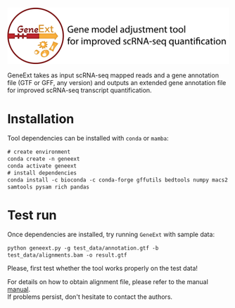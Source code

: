 !['header'](./img/logo.png)

GeneExt takes as input scRNA-seq mapped reads and a gene annotation file (GTF or GFF, any version) and outputs an extended gene annotation file for improved scRNA-seq transcript quantification.

# Installation  

Tool dependencies can be installed with `conda` or `mamba`: 

```
# create environment
conda create -n geneext
conda activate geneext
# install dependencies
conda install -c bioconda -c conda-forge gffutils bedtools numpy macs2 samtools pysam rich pandas 
```

# Test run
Once dependencies are installed, try running `GeneExt` with sample data:  
```
python geneext.py -g test_data/annotation.gtf -b test_data/alignments.bam -o result.gtf
```
Please, first test whether the tool works properly on the test data! 

For details on how to obtain alignment file, please refer to the manual [manual](Manual.md).   
If problems persist, don't hesitate to contact the authors.